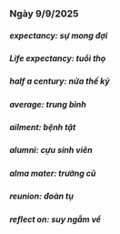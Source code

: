 ### Ngày 9/9/2025
##### expectancy: sự mong đợi
##### Life expectancy: tuổi thọ
##### half a century: nửa thế kỷ
##### average: trung bình
##### ailment: bệnh tật
##### alumni: cựu sinh viên
##### alma mater: trường cũ
##### reunion: đoàn tụ
##### reflect on: suy ngẫm về
